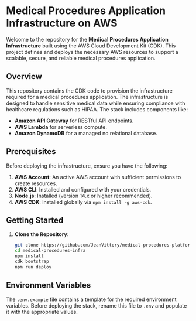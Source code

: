 # Medical Procedures Application Infrastructure on AWS

Welcome to the repository for the **Medical Procedures Application Infrastructure** built using the AWS Cloud Development Kit (CDK). This project defines and deploys the necessary AWS resources to support a scalable, secure, and reliable medical procedures application.

## Overview

This repository contains the CDK code to provision the infrastructure required for a medical procedures application. The infrastructure is designed to handle sensitive medical data while ensuring compliance with healthcare regulations such as HIPAA. The stack includes components like:

- **Amazon API Gateway** for RESTful API endpoints.
- **AWS Lambda** for serverless compute.
- **Amazon DynamoDB** for a managed no relational database.

## Prerequisites

Before deploying the infrastructure, ensure you have the following:

1. **AWS Account**: An active AWS account with sufficient permissions to create resources.
2. **AWS CLI**: Installed and configured with your credentials.
3. **Node.js**: Installed (version 14.x or higher recommended).
4. **AWS CDK**: Installed globally via `npm install -g aws-cdk`.

## Getting Started

1. **Clone the Repository**:
   ```bash
   git clone https://github.com/JeanVittory/medical-procedures-platform-backend.git
   cd medical-procedures-infra
   npm install
   cdk bootstrap
   npm run deploy
   ```

## Environment Variables

The `.env.example` file contains a template for the required environment variables. Before deploying the stack, rename this file to `.env` and populate it with the appropriate values.
